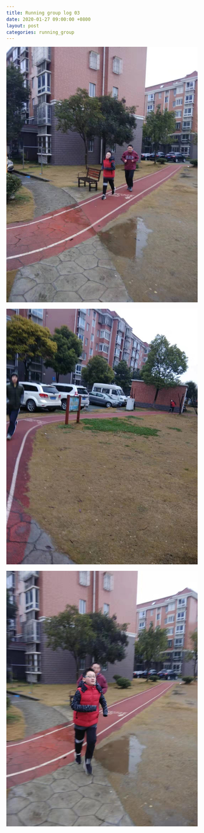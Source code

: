 ```yaml
---
title: Running group log 03
date: 2020-01-27 09:00:00 +0800
layout: post
categories: running_group
---
```


![007](007.jpg)

![008](008.jpg)

![009](009.jpg)
